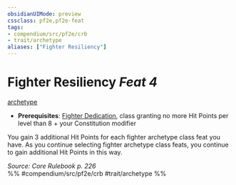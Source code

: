 ```yaml
---
obsidianUIMode: preview
cssclass: pf2e,pf2e-feat
tags:
- compendium/src/pf2e/crb
- trait/archetype
aliases: ["Fighter Resiliency"]
---
```

# Fighter Resiliency  *Feat 4*  
[archetype](../../Rules/traits/archetype.md)  

- **Prerequisites**: [Fighter Dedication](fighter-dedication.md), class granting no more Hit Points per level than 8 + your Constitution modifier

You gain 3 additional Hit Points for each fighter archetype class feat you have. As you continue selecting fighter archetype class feats, you continue to gain additional Hit Points in this way.

*Source: Core Rulebook p. 226*  
%% #compendium/src/pf2e/crb #trait/archetype %%